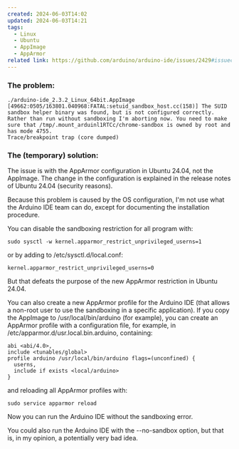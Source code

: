 ```yaml
---
created: 2024-06-03T14:02
updated: 2024-06-03T14:21
tags:
  - Linux
  - Ubuntu
  - AppImage
  - AppArmor
related link: https://github.com/arduino/arduino-ide/issues/2429#issuecomment-2099775010
---
```

### The problem:

```shell
./arduino-ide_2.3.2_Linux_64bit.AppImage 
[49662:0505/163801.040968:FATAL:setuid_sandbox_host.cc(158)] The SUID sandbox helper binary was found, but is not configured correctly. Rather than run without sandboxing I'm aborting now. You need to make sure that /tmp/.mount_arduinl1RTCc/chrome-sandbox is owned by root and has mode 4755.
Trace/breakpoint trap (core dumped)
```

### The (temporary) solution:

The issue is with the AppArmor configuration in Ubuntu 24.04, not the AppImage. The change in the configuration is explained in the release notes of Ubuntu 24.04 (security reasons).

Because this problem is caused by the OS configuration, I'm not use what the Arduino IDE team can do, except for documenting the installation procedure.

You can disable the sandboxing restriction for all program with:

```shell
sudo sysctl -w kernel.apparmor_restrict_unprivileged_userns=1
```

or by adding to /etc/sysctl.d/local.conf:

```shell
kernel.apparmor_restrict_unprivileged_userns=0
```

But that defeats the purpose of the new AppArmor restriction in Ubuntu 24.04.

You can also create a new AppArmor profile for the Arduino IDE (that allows a non-root user to use the sandboxing in a specific application). If you copy the AppImage to /usr/local/bin/arduino (for example), you can create an AppArmor profile with a configuration file, for example, in /etc/apparmor.d/usr.local.bin.arduino, containing:

```
abi <abi/4.0>,
include <tunables/global>
profile arduino /usr/local/bin/arduino flags=(unconfined) {
  userns,
  include if exists <local/arduino>
}
```

and reloading all AppArmor profiles with:

```shell
sudo service apparmor reload
```

Now you can run the Arduino IDE without the sandboxing error.

You could also run the Arduino IDE with the --no-sandbox option, but that is, in my opinion, a potentially very bad idea.